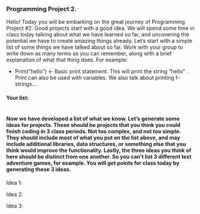 ### Programming Project 2.
Hello! Today you will be embarking on the great journey of Programming Project #2. Good projects start with a good idea. We will spend some time in class today talking about what we have learned so far, and uncovering the potential we have to create amazing things already. 
Let’s start with a simple list of some things we have talked about so far. Work with your group to write down as many terms as you can remember, along with a brief explanation of what that thing does. 
For example: 
-	Print(“hello”) <- Basic print statement. This will print the string “hello” . Print can also be used with variables. We also talk about printing f-strings…. 
#### Your list:

#
#
#
#
#### Now we have developed a list of what we know. Let’s generate some ideas for projects. These should be projects that you think you could finish coding in 3 class periods. Not too complex, and not too simple. They should include most of what you put on the list above, and may include additional libraries, data structures, or something else that you think would improve the functionality. Lastly, the three ideas you think of here should be distinct from one another. So you can’t list 3 different text adventure games, for example. You will get points for class today by generating these 3 ideas. 

Idea 1: 

Idea 2: 

Idea 3: 


